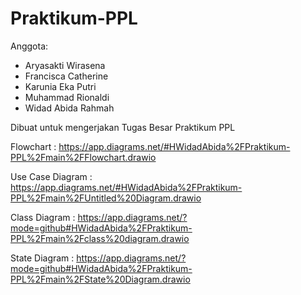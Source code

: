 # Praktikum-PPL
Anggota:
- Aryasakti Wirasena
- Francisca Catherine
- Karunia Eka Putri
- Muhammad Rionaldi
- Widad Abida Rahmah

Dibuat untuk mengerjakan Tugas Besar Praktikum PPL

Flowchart :
https://app.diagrams.net/#HWidadAbida%2FPraktikum-PPL%2Fmain%2FFlowchart.drawio

Use Case Diagram :
https://app.diagrams.net/#HWidadAbida%2FPraktikum-PPL%2Fmain%2FUntitled%20Diagram.drawio

Class Diagram :
https://app.diagrams.net/?mode=github#HWidadAbida%2FPraktikum-PPL%2Fmain%2Fclass%20diagram.drawio

State Diagram :
https://app.diagrams.net/?mode=github#HWidadAbida%2FPraktikum-PPL%2Fmain%2FState%20Diagram.drawio
